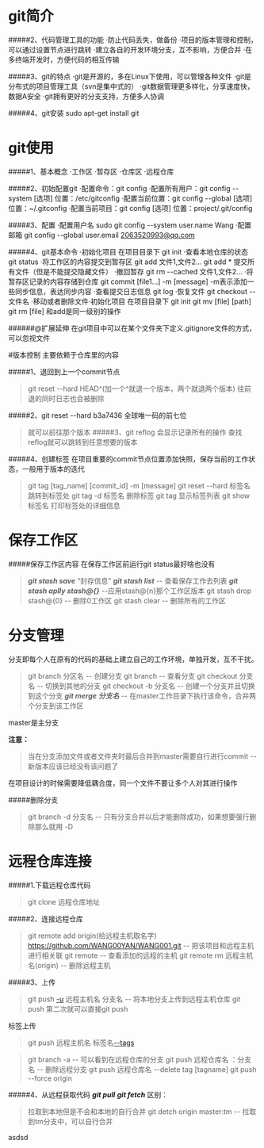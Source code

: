 # git简介
#####2、代码管理工具的功能
    ·防止代码丢失，做备份
    ·项目的版本管理和控制，可以通过设置节点进行跳转
    ·建立各自的开发环境分支，互不影响，方便合并
    ·在多终端开发时，方便代码的相互传输

#####3、git的特点
    ·git是开源的，多在Linux下使用，可以管理各种文件
    ·git是分布式的项目管理工具（svn是集中式的）
    ·git数据管理更多样化，分享速度快，数据A安全
    ·git拥有更好的分支支持，方便多人协调

#####4、git安装
    sudo apt-get install git

# git使用
#####1、基本概念
    ·工作区
    ·暂存区
    ·仓库区
    ·远程仓库

#####2、初始配置git
    ·配置命令：git config
        ·配置所有用户：git config --system [选项]   位置：/etc/gitconfig
        ·配置当前位置：git config --global [选项]   位置：~/.gitconfig
        ·配置当前项目：git config [选项]    位置：project/.git/config
    
#####3、配置
    ·配置用户名
        sudo git config --system user.name Wang
    ·配置邮箱
        git config --global user.email 2063520993@qq.com
    
    
#####4、git基本命令
    ·初始化项目
        在项目目录下 git init
    ·查看本地仓库的状态
        git status
    ·将工作区的内容提交到暂存区
        git add 文件1,文件2...
        git add * 提交所有文件（但是不能提交隐藏文件）
    ·撤回暂存
        git rm --cached 文件1,文件2...
    ·将暂存区记录的内容存储到仓库
        git commit [file1...] -m [message]
        -m表示添加一些同步信息，表达同步内容
    ·查看提交日志信息
        git log
    ·恢复文件
        git checkout -- 文件名
    ·移动或者删除文件·初始化项目
        在项目目录下 git init
        git mv [file] [path]
        git rm [file]
        和add是同一级别的操作



######@扩展延伸
    在git项目中可以在某个文件夹下定义.gitignore文件的方式，可以忽视文件


#版本控制
主要依赖于仓库里的内容

#####1、退回到上一个commit节点
>git reset --hard HEAD^(加一个^就退一个版本，两个就退两个版本)
>往前退的同时日志也会被删除

#####2、git reset --hard b3a7436
全球唯一码的前七位
>就可以前往那个版本
#####3、git reflog
会显示记录所有的操作
>查找reflog就可以跳转到任意想要的版本

#####4、创建标签
在项目重要的commit节点位置添加快照，保存当前的工作状态，一般用于版本的迭代
>git tag [tag_name] [commit_id] -m [message]
>git reset --hard 标签名 跳转到标签处
>git tag -d 标签名 删除标签
>git tag 显示标签列表
>git show 标签名 打印标签处的详细信息

# 保存工作区

#####保存工作区内容
在保存工作区前运行git status最好啥也没有
>***git stash save*** “封存信息”
>***git stash list*** -- 查看保存工作去列表
>***git stash aplly stash@{}*** --应用stash@{n}那个工作区版本
>git stash drop stash@{0} -- 删除0工作区
>git stash clear -- 删除所有的工作区

# 分支管理
分支即每个人在原有的代码的基础上建立自己的工作环境，单独开发，互不干扰。
>git branch 分区名 -- 创建分支
>git branch -- 查看分支
>git checkout 分支名 -- 切换到其他的分支
>git checkout -b 分支名 -- 创建一个分支并且切换到这个分支
>***git merge 分支名*** -- 在master工作目录下执行该命令，合并两个分支到该工作区

master是主分支

**注意：**
>当在分支添加文件或者文件夹时最后合并到master需要自行进行commit -- 新版本应该已经没有该问题了

在项目设计的时候需要降低耦合度，同一个文件不要让多个人对其进行操作

#####删除分支
>git branch -d 分支名 -- 只有分支合并以后才能删除成功，如果想要强行删除那么就用 -D

# 远程仓库连接

#####1.下载远程仓库代码
>git clone 远程仓库地址

#####2、连接远程仓库
>git remote add origin(给远程主机取名字) https://github.com/WANG00YAN/WANG001.git -- 把该项目和远程主机进行相关联
>git remote -- 查看添加的远程的主机
>git remote rm 远程主机名(origin) -- 删除远程主机

#####3、上传
>git push [-u](第一次上传需要的参数) 远程主机名 分支名 -- 将本地分支上传到远程主机仓库
>git push 第二次就可以直接git push

标签上传
>git push 远程主机名 标签名[--tags](上传所有标签)

>git branch -a -- 可以看到在远程仓库的分支
>git push 远程仓库名 ：分支名 -- 删除远程分支
>git push 远程仓库名 --delete tag [tagname]
>git push --force origin

#####4、从远程获取代码
***git pull***
***git fetch***
区别：
>拉取到本地但是不会和本地的自行合并
>git detch origin master:tm -- 拉取到tm分支中，可以自行合并

asdsd
